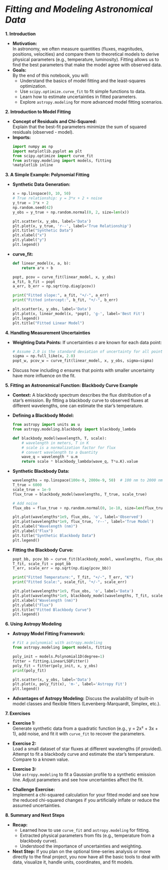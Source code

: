 
# *Fitting and Modeling Astronomical Data*

**1. Introduction**  
- **Motivation:**  
  In astronomy, we often measure quantities (fluxes, magnitudes, positions, velocities) and compare them to theoretical models to derive physical parameters (e.g., temperature, luminosity). Fitting allows us to find the best parameters that make the model agree with observed data.
- **Goals:**  
  By the end of this notebook, you will:
  - Understand the basics of model fitting and the least-squares optimization.
  - Use `scipy.optimize.curve_fit` to fit simple functions to data.
  - Learn how to estimate uncertainties in fitted parameters.
  - Explore `astropy.modeling` for more advanced model fitting scenarios.

**2. Introduction to Model Fitting**  
- **Concept of Residuals and Chi-Squared:**  
  Explain that the best-fit parameters minimize the sum of squared residuals (observed - model).
- **Imports:**
  ```python
  import numpy as np
  import matplotlib.pyplot as plt
  from scipy.optimize import curve_fit
  from astropy.modeling import models, fitting
  %matplotlib inline
  ```

**3. A Simple Example: Polynomial Fitting**  
- **Synthetic Data Generation:**
  ```python
  x = np.linspace(0, 10, 50)
  # True relationship: y = 3*x + 2 + noise
  y_true = 3*x + 2
  np.random.seed(42)
  y_obs = y_true + np.random.normal(0, 2, size=len(x))
  
  plt.scatter(x, y_obs, label='Data')
  plt.plot(x, y_true, 'r--', label='True Relationship')
  plt.title("Synthetic Data")
  plt.xlabel("x")
  plt.ylabel("y")
  plt.legend()
  ```

- **curve_fit:**
  ```python
  def linear_model(x, a, b):
      return a*x + b

  popt, pcov = curve_fit(linear_model, x, y_obs)
  a_fit, b_fit = popt
  a_err, b_err = np.sqrt(np.diag(pcov))
  
  print("Fitted slope:", a_fit, "+/-", a_err)
  print("Fitted intercept:", b_fit, "+/-", b_err)

  plt.scatter(x, y_obs, label='Data')
  plt.plot(x, linear_model(x, *popt), 'g-', label='Best Fit')
  plt.legend()
  plt.title("Fitted Linear Model")
  ```

**4. Handling Measurement Uncertainties**  
- **Weighting Data Points:**
  If uncertainties σ are known for each data point:
  ```python
  # Assume 2.0 is the standard deviation of uncertainty for all points
  sigma = np.full_like(x, 2.0)
  popt_w, pcov_w = curve_fit(linear_model, x, y_obs, sigma=sigma)
  ```
- Discuss how including σ ensures that points with smaller uncertainty have more influence on the fit.

**5. Fitting an Astronomical Function: Blackbody Curve Example**  
- **Context:**
  A blackbody spectrum describes the flux distribution of a star’s emission. By fitting a blackbody curve to observed fluxes at different wavelengths, one can estimate the star’s temperature.

- **Defining a Blackbody Model:**
  ```python
  from astropy import units as u
  from astropy.modeling.blackbody import blackbody_lambda

  def blackbody_model(wavelength, T, scale):
      # wavelength in meters, T in K
      # scale is a normalization factor for flux
      # convert wavelength to a Quantity
      wave_q = wavelength * u.m
      return scale * blackbody_lambda(wave_q, T*u.K).value
  ```

- **Synthetic Blackbody Data:**
  ```python
  wavelengths = np.linspace(100e-9, 2000e-9, 50)  # 100 nm to 2000 nm
  T_true = 6000
  scale_true = 1e-9
  flux_true = blackbody_model(wavelengths, T_true, scale_true)

  # Add noise
  flux_obs = flux_true + np.random.normal(0, 1e-10, size=len(flux_true))

  plt.plot(wavelengths*1e9, flux_obs, 'o', label='Observed')
  plt.plot(wavelengths*1e9, flux_true, 'r--', label='True Model')
  plt.xlabel("Wavelength (nm)")
  plt.ylabel("Flux")
  plt.title("Synthetic Blackbody Data")
  plt.legend()
  ```

- **Fitting the Blackbody Curve:**
  ```python
  popt_bb, pcov_bb = curve_fit(blackbody_model, wavelengths, flux_obs, p0=[5000, 1e-9])
  T_fit, scale_fit = popt_bb
  T_err, scale_err = np.sqrt(np.diag(pcov_bb))
  
  print("Fitted Temperature:", T_fit, "+/-", T_err, "K")
  print("Fitted Scale:", scale_fit, "+/-", scale_err)

  plt.plot(wavelengths*1e9, flux_obs, 'o', label='Data')
  plt.plot(wavelengths*1e9, blackbody_model(wavelengths, T_fit, scale_fit), 'g-', label='Best Fit')
  plt.xlabel("Wavelength (nm)")
  plt.ylabel("Flux")
  plt.title("Fitted Blackbody Curve")
  plt.legend()
  ```

**6. Using Astropy Modeling**  
- **Astropy Model Fitting Framework:**
  ```python
  # Fit a polynomial with astropy.modeling
  from astropy.modeling import models, fitting

  poly_init = models.Polynomial1D(degree=1)
  fitter = fitting.LinearLSQFitter()
  poly_fit = fitter(poly_init, x, y_obs)
  print(poly_fit)
  
  plt.scatter(x, y_obs, label='Data')
  plt.plot(x, poly_fit(x), 'm-', label='Astropy Fit')
  plt.legend()
  ```

- **Advantages of Astropy Modeling:**
  Discuss the availability of built-in model classes and flexible fitters (Levenberg-Marquardt, Simplex, etc.).

**7. Exercises**  
- **Exercise 1:**  
  Generate synthetic data from a quadratic function (e.g., y = 2x² + 3x + 1), add noise, and fit it with `curve_fit` to recover the parameters.
  
- **Exercise 2:**  
  Load a small dataset of star fluxes at different wavelengths (if provided). Attempt to fit a blackbody curve and estimate the star’s temperature. Compare to a known value.
  
- **Exercise 3:**  
  Use `astropy.modeling` to fit a Gaussian profile to a synthetic emission line. Adjust parameters and see how uncertainties affect the fit.

- **Challenge Exercise:**  
  Implement a chi-squared calculation for your fitted model and see how the reduced chi-squared changes if you artificially inflate or reduce the assumed uncertainties.

**8. Summary and Next Steps**  
- **Recap:**
  - Learned how to use `curve_fit` and `astropy.modeling` for fitting.
  - Extracted physical parameters from fits (e.g., temperature from a blackbody curve).
  - Understood the importance of uncertainties and weighting.
- **Next Step:**
  If you plan on the optional time-series analysis or move directly to the final project, you now have all the basic tools to deal with data, visualize it, handle units, coordinates, and fit models.
